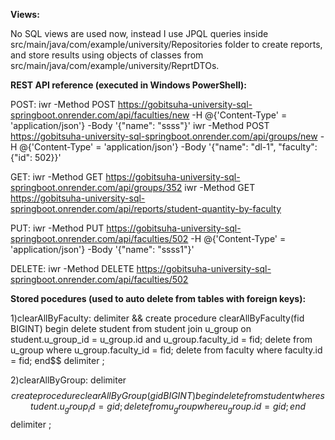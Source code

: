 **Views:**

No SQL views are used now, instead I use JPQL queries inside src/main/java/com/example/university/Repositories folder to create reports, and store results using objects of classes from src/main/java/com/example/university/ReprtDTOs.

**REST API reference (executed in Windows PowerShell):**

POST:
iwr -Method POST https://gobitsuha-university-sql-springboot.onrender.com/api/faculties/new -H @{'Content-Type' = 'application/json'} -Body '{"name": "ssss"}'
iwr -Method POST https://gobitsuha-university-sql-springboot.onrender.com/api/groups/new -H @{'Content-Type' = 'application/json'} -Body '{"name": "dl-1", "faculty": {"id": 502}}'

GET:
iwr -Method GET https://gobitsuha-university-sql-springboot.onrender.com/api/groups/352
iwr -Method GET https://gobitsuha-university-sql-springboot.onrender.com/api/reports/student-quantity-by-faculty

PUT:
iwr -Method PUT https://gobitsuha-university-sql-springboot.onrender.com/api/faculties/502 -H @{'Content-Type' = 'application/json'} -Body '{"name": "ssss1"}'

DELETE:
iwr -Method DELETE https://gobitsuha-university-sql-springboot.onrender.com/api/faculties/502

**Stored pocedures (used to auto delete from tables with foreign keys):**

1)clearAllByFaculty:
delimiter &&
create procedure clearAllByFaculty(fid BIGINT)
begin
delete student from student join u_group on student.u_group_id = u_group.id and u_group.faculty_id = fid;
delete from u_group where u_group.faculty_id = fid;
delete from faculty where faculty.id = fid;
end$$
delimiter ;

2)clearAllByGroup:
delimiter $$
create procedure clearAllByGroup(gid BIGINT)
begin delete from student where student.u_group_id = gid;
delete from u_group where u_group.id = gid;
end$$
delimiter ;
